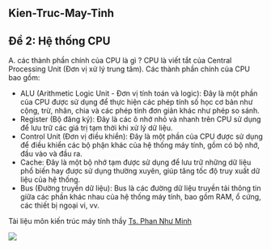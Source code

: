 ## Kien-Truc-May-Tinh

## Đề 2: Hệ thống CPU
A. các thành phần chính của CPU là gì ?
CPU là viết tắt của Central Processing Unit (Đơn vị xử lý trung tâm). Các thành phần chính của CPU bao gồm:
- ALU (Arithmetic Logic Unit - Đơn vị tính toán và logic): Đây là một phần của CPU được sử dụng để thực hiện các phép tính số học cơ bản như cộng, trừ, nhân, chia và các phép tính đơn giản khác như phép so sánh.
- Register (Bộ đăng ký): Đây là các ô nhớ nhỏ và nhanh trên CPU sử dụng để lưu trữ các giá trị tạm thời khi xử lý dữ liệu.
- Control Unit (Đơn vị điều khiển): Đây là một phần của CPU được sử dụng để điều khiển các bộ phận khác của hệ thống máy tính, gồm có bộ nhớ, đầu vào và đầu ra.
- Cache: Đây là một bộ nhớ tạm được sử dụng để lưu trữ những dữ liệu phổ biến hay được sử dụng thường xuyên, giúp tăng tốc độ truy xuất dữ liệu của hệ thống.
- Bus (Đường truyền dữ liệu): Bus là các đường dữ liệu truyền tải thông tin giữa các phần khác nhau của hệ thống máy tính, bao gồm RAM, ổ cứng, các thiết bị ngoại vi, vv.

Tài liệu môn kiến trúc máy tính thầy [Ts. Phan Như Minh]()

![](https://upload.wikimedia.org/wikipedia/commons/thumb/e/ea/MIPS_Architecture_%28Pipelined%29.svg/640px-MIPS_Architecture_%28Pipelined%29.svg.png)